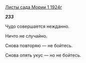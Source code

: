 [Листы сада Мории 1 1924г](https://127.0.0.1:4002/agni/1924)

___233___

Чудо совершается нежданно.   

Ничто не случайно.   

Снова повторяю — не бойтесь.   

Снова опять укус — но не бойтесь.   

